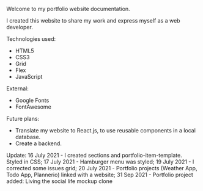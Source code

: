 Welcome to my portfolio website documentation.

I created this website to share my work and express myself as a web developer.

Technologies used:

- HTML5
- CSS3
- Grid
- Flex
- JavaScript

External:

- Google Fonts
- FontAwesome

Future plans:

- Translate my website to React.js, to use reusable components in a local database.
- Create a backend.

Update:
16 July 2021 - I created sections and portfolio-item-template. Styled in CSS;
17 July 2021 - Hamburger menu was styled;
19 July 2021 - I corrected some issues grid;
20 July 2021 - Portfolio projects (Weather App, Todo App, Plannerio) linked with a website;
31 Sep 2021 - Portfolio project added: Living the social life mockup clone
